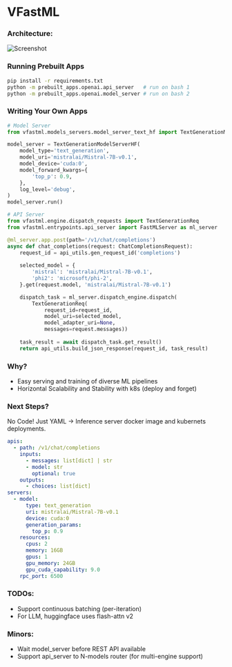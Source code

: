 # VFastML 

### Architecture:

![Screenshot](docs/architecture.png)

### Running Prebuilt Apps
``` bash
pip install -r requirements.txt
python -m prebuilt_apps.openai.api_server   # run on bash 1
python -m prebuilt_apps.openai.model_server # run on bash 2
```

### Writing Your Own Apps
``` python
# Model Server
from vfastml.models_servers.model_server_text_hf import TextGenerationModelServerHF

model_server = TextGenerationModelServerHF(
    model_type='text_generation',
    model_uri='mistralai/Mistral-7B-v0.1',
    model_device='cuda:0',
    model_forward_kwargs={
        'top_p': 0.9,
    },
    log_level='debug',
)
model_server.run()
```
``` python
# API Server
from vfastml.engine.dispatch_requests import TextGenerationReq
from vfastml.entrypoints.api_server import FastMLServer as ml_server

@ml_server.app.post(path='/v1/chat/completions')
async def chat_completions(request: ChatCompletionsRequest):
    request_id = api_utils.gen_request_id('completions')
    
    selected_model = {
        'mistral': 'mistralai/Mistral-7B-v0.1',
        'phi2': 'microsoft/phi-2',
    }.get(request.model, 'mistralai/Mistral-7B-v0.1')

    dispatch_task = ml_server.dispatch_engine.dispatch(
        TextGenerationReq(
            request_id=request_id,
            model_uri=selected_model,
            model_adapter_uri=None,
            messages=request.messages))
    
    task_result = await dispatch_task.get_result()
    return api_utils.build_json_response(request_id, task_result)
```

### Why?

- Easy serving and training of diverse ML pipelines
- Horizontal Scalability and Stability with k8s (deploy and forget)

### Next Steps?

No Code! Just YAML &rarr; Inference server docker image and kubernets deployments.

``` YAML
apis:
  - path: /v1/chat/completions
    inputs:
      - messages: list[dict] | str
      - model: str
        optional: true
    outputs:
      - choices: list[dict]
servers:
  - model:
      type: text_generation
      uri: mistralai/Mistral-7B-v0.1
      device: cuda:0
      generation_params:
        top_p: 0.9
    resources:
      cpus: 2
      memory: 16GB
      gpus: 1
      gpu_memory: 24GB
      gpu_cuda_capability: 9.0
    rpc_port: 6500
```

### TODOs:

- Support continuous batching (per-iteration)
- For LLM, huggingface uses flash-attn v2

### Minors:

- Wait model_server before REST API available
- Support api_server to N-models router (for multi-engine support)